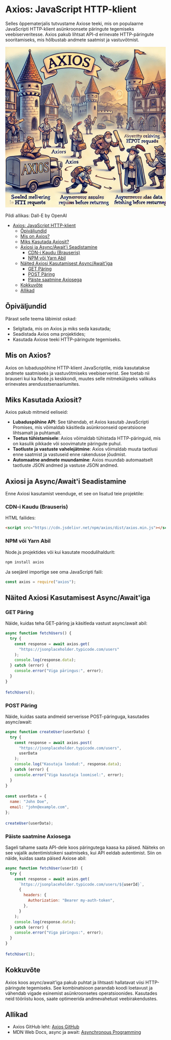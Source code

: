 # Axios: JavaScript HTTP-klient

Selles õppematerjalis tutvustame Axiose teeki, mis on populaarne JavaScripti HTTP-klient asünkroonsete päringute tegemiseks veebiserveritesse. Axios pakub lihtsat API-d erinevate HTTP-päringute sooritamiseks, mis hõlbustab andmete saatmist ja vastuvõtmist.

![Axios](Axios.webp)

Pildi allikas: Dall-E by OpenAI

- [Axios: JavaScript HTTP-klient](#axios-javascript-http-klient)
  - [Õpiväljundid](#õpiväljundid)
  - [Mis on Axios?](#mis-on-axios)
  - [Miks Kasutada Axiosit?](#miks-kasutada-axiosit)
  - [Axiosi ja Async/Await'i Seadistamine](#axiosi-ja-asyncawaiti-seadistamine)
    - [CDN-i Kaudu (Brauseris)](#cdn-i-kaudu-brauseris)
    - [NPM või Yarn Abil](#npm-või-yarn-abil)
  - [Näited Axiosi Kasutamisest Async/Await'iga](#näited-axiosi-kasutamisest-asyncawaitiga)
    - [GET Päring](#get-päring)
    - [POST Päring](#post-päring)
    - [Päiste saatmine Axiosega](#päiste-saatmine-axiosega)
  - [Kokkuvõte](#kokkuvõte)
  - [Allikad](#allikad)

## Õpiväljundid

Pärast selle teema läbimist oskad:

- Selgitada, mis on Axios ja miks seda kasutada;
- Seadistada Axios oma projektides;
- Kasutada Axiose teeki HTTP-päringute tegemiseks.

## Mis on Axios?

Axios on lubaduspõhine HTTP-klient JavaScriptile, mida kasutatakse andmete saatmiseks ja vastuvõtmiseks veebiserverist. See toetab nii brauseri kui ka Node.js keskkondi, muutes selle mitmekülgseks valikuks erinevates arendusstsenaariumites.

## Miks Kasutada Axiosit?

Axios pakub mitmeid eeliseid:

- **Lubaduspõhine API**: See tähendab, et Axios kasutab JavaScripti Promises, mis võimaldab käsitleda asünkroonseid operatsioone lihtsamalt ja puhtamalt.
- **Toetus tühistamisele**: Axios võimaldab tühistada HTTP-päringuid, mis on kasulik pikkade või soovimatute päringute puhul.
- **Taotluste ja vastuste vahelejätmine**: Axios võimaldab muuta taotlusi enne saatmist ja vastuseid enne rakendusse jõudmist.
- **Automaatne andmete muundamine**: Axios muundab automaatselt taotluste JSON andmed ja vastuse JSON andmed.

## Axiosi ja Async/Await'i Seadistamine

Enne Axiosi kasutamist veenduge, et see on lisatud teie projektile:

### CDN-i Kaudu (Brauseris)

HTML failides:

```html
<script src="https://cdn.jsdelivr.net/npm/axios/dist/axios.min.js"></script>
```

### NPM või Yarn Abil

Node.js projektides või kui kasutate moodulihaldurit:

```bash
npm install axios
```

Ja seejärel importige see oma JavaScripti faili:

```javascript
const axios = require("axios");
```

## Näited Axiosi Kasutamisest Async/Await'iga

### GET Päring

Näide, kuidas teha GET-päring ja käsitleda vastust async/await abil:

```javascript
async function fetchUsers() {
  try {
    const response = await axios.get(
      "https://jsonplaceholder.typicode.com/users"
    );
    console.log(response.data);
  } catch (error) {
    console.error("Viga päringus:", error);
  }
}

fetchUsers();
```

### POST Päring

Näide, kuidas saata andmeid serverisse POST-päringuga, kasutades async/await:

```javascript
async function createUser(userData) {
  try {
    const response = await axios.post(
      "https://jsonplaceholder.typicode.com/users",
      userData
    );
    console.log("Kasutaja loodud:", response.data);
  } catch (error) {
    console.error("Viga kasutaja loomisel:", error);
  }
}

const userData = {
  name: "John Doe",
  email: "john@example.com",
};

createUser(userData);
```

### Päiste saatmine Axiosega

Sageli tahame saata API-dele koos päringutega kaasa ka päised. Näiteks on see vajalik autentimistokeni saatmiseks, kui API eeldab autentimist. Siin on näide, kuidas saata päised Axiose abil:

```javascript
async function fetchUser(userId) {
  try {
    const response = await axios.get(
      `https://jsonplaceholder.typicode.com/users/${userId}`,
      {
        headers: {
          Authorization: "Bearer my-auth-token",
        },
      }
    );
    console.log(response.data);
  } catch (error) {
    console.error("Viga päringus:", error);
  }
}

fetchUser(1);
```

## Kokkuvõte

Axios koos async/await'iga pakub puhtat ja lihtsasti hallatavat viisi HTTP-päringute tegemiseks. See kombinatsioon parandab koodi loetavust ja vähendab vigade esinemist asünkroonsetes operatsioonides. Kasutades neid tööriistu koos, saate optimeerida andmevahetust veebirakendustes.

## Allikad

- Axios GitHub leht: [Axios GitHub](https://github.com/axios/axios)
- MDN Web Docs, async ja await: [Asynchronous Programming](https://developer.mozilla.org/en-US/docs/Learn/JavaScript/Asynchronous)
